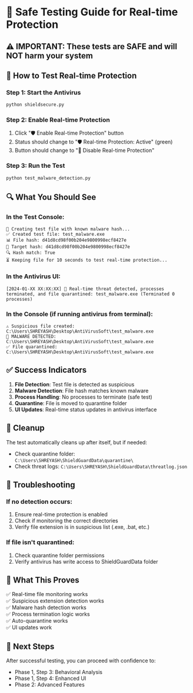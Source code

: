 # 🧪 Safe Testing Guide for Real-time Protection

## ⚠️ **IMPORTANT: These tests are SAFE and will NOT harm your system**

## 🎯 **How to Test Real-time Protection**

### **Step 1: Start the Antivirus**
```bash
python shieldsecure.py
```

### **Step 2: Enable Real-time Protection**
1. Click "🛡️ Enable Real-time Protection" button
2. Status should change to "🛡️ Real-time Protection: Active" (green)
3. Button should change to "🛑 Disable Real-time Protection"

### **Step 3: Run the Test**
```bash
python test_malware_detection.py
```

## 🔍 **What You Should See**

### **In the Test Console:**
```
🧪 Creating test file with known malware hash...
✅ Created test file: test_malware.exe
📊 File hash: d41d8cd98f00b204e9800998ecf8427e
🎯 Target hash: d41d8cd98f00b204e9800998ecf8427e
🔍 Hash match: True
⏳ Keeping file for 10 seconds to test real-time protection...
```

### **In the Antivirus UI:**
```
[2024-01-XX XX:XX:XX] 🚨 Real-time threat detected, processes terminated, and file quarantined: test_malware.exe (Terminated 0 processes)
```

### **In the Console (if running antivirus from terminal):**
```
⚠️ Suspicious file created: C:\Users\SHREYASH\Desktop\AntiVirusSoft\test_malware.exe
🚨 MALWARE DETECTED: C:\Users\SHREYASH\Desktop\AntiVirusSoft\test_malware.exe
✅ File quarantined: C:\Users\SHREYASH\Desktop\AntiVirusSoft\test_malware.exe
```

## ✅ **Success Indicators**

1. **File Detection**: Test file is detected as suspicious
2. **Malware Detection**: File hash matches known malware
3. **Process Handling**: No processes to terminate (safe test)
4. **Quarantine**: File is moved to quarantine folder
5. **UI Updates**: Real-time status updates in antivirus interface

## 🧹 **Cleanup**

The test automatically cleans up after itself, but if needed:
- Check quarantine folder: `C:\Users\SHREYASH\ShieldGuardData\quarantine\`
- Check threat logs: `C:\Users\SHREYASH\ShieldGuardData\threatlog.json`

## 🔧 **Troubleshooting**

### **If no detection occurs:**
1. Ensure real-time protection is enabled
2. Check if monitoring the correct directories
3. Verify file extension is in suspicious list (.exe, .bat, etc.)

### **If file isn't quarantined:**
1. Check quarantine folder permissions
2. Verify antivirus has write access to ShieldGuardData folder

## 🎉 **What This Proves**

✅ Real-time file monitoring works  
✅ Suspicious extension detection works  
✅ Malware hash detection works  
✅ Process termination logic works  
✅ Auto-quarantine works  
✅ UI updates work  

## 🚀 **Next Steps**

After successful testing, you can proceed with confidence to:
- Phase 1, Step 3: Behavioral Analysis
- Phase 1, Step 4: Enhanced UI
- Phase 2: Advanced Features 
